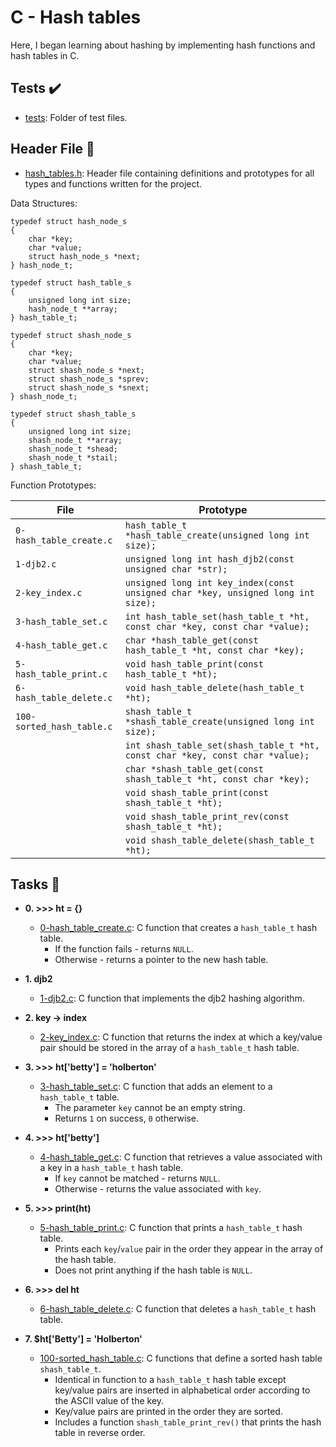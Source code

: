 # C - Hash tables
Here, I began learning about hashing by implementing hash functions and hash tables in C.

## Tests :heavy_check_mark:

* [tests](./tests): Folder of test files.

## Header File :file_folder:

* [hash_tables.h](./hash_tables.h): Header file containing definitions and prototypes for all types and functions written for the project.

Data Structures:
```
typedef struct hash_node_s
{
	char *key;
	char *value;
	struct hash_node_s *next;
} hash_node_t;

typedef struct hash_table_s
{
	unsigned long int size;
	hash_node_t **array;
} hash_table_t;

typedef struct shash_node_s
{
	char *key;
	char *value;
	struct shash_node_s *next;
	struct shash_node_s *sprev;
	struct shash_node_s *snext;
} shash_node_t;

typedef struct shash_table_s
{
	unsigned long int size;
	shash_node_t **array;
	shash_node_t *shead;
	shash_node_t *stail;
} shash_table_t;
```

Function Prototypes:

| File | Prototype |
| --- | --- |
| `0-hash_table_create.c` | `hash_table_t *hash_table_create(unsigned long int size);` |
| `1-djb2.c` | `unsigned long int hash_djb2(const unsigned char *str);` |
| `2-key_index.c` | `unsigned long int key_index(const unsigned char *key, unsigned long int size);` |
| `3-hash_table_set.c` | `int hash_table_set(hash_table_t *ht, const char *key, const char *value);` |
| `4-hash_table_get.c` | `char *hash_table_get(const hash_table_t *ht, const char *key);` |
| `5-hash_table_print.c` | `void hash_table_print(const hash_table_t *ht);` |
| `6-hash_table_delete.c` | `void hash_table_delete(hash_table_t *ht);` |
| `100-sorted_hash_table.c` | `shash_table_t *shash_table_create(unsigned long int size);` |
| | `int shash_table_set(shash_table_t *ht, const char *key, const char *value);` |
| | `char *shash_table_get(const shash_table_t *ht, const char *key);` |
| | `void shash_table_print(const shash_table_t *ht);` |
| | `void shash_table_print_rev(const shash_table_t *ht);` |
| | `void shash_table_delete(shash_table_t *ht);` |

## Tasks :page_with_curl:

* **0. >>> ht = {}**
  * [0-hash_table_create.c](./0-hash_table_create.c): C function that creates a `hash_table_t` hash table.
    * If the function fails - returns `NULL`.
    * Otherwise - returns a pointer to the new hash table.

* **1. djb2**
  * [1-djb2.c](./1-djb2.c): C function that implements the djb2 hashing algorithm.

* **2. key -> index**
  * [2-key_index.c](./2-key_index.c): C function that returns the index at which a key/value pair should be stored in the array of a `hash_table_t` hash table.

* **3. >>> ht['betty'] = 'holberton'**
  * [3-hash_table_set.c](./3-hash_table_set.c): C function that adds an element to a `hash_table_t` table.
    * The parameter `key` cannot be an empty string.
    * Returns `1` on success, `0` otherwise.

* **4. >>> ht['betty']**
  * [4-hash_table_get.c](./4-hash_table_get.c): C function that retrieves a value associated with a key in a `hash_table_t` hash table.
    * If `key` cannot be matched - returns `NULL`.
    * Otherwise - returns the value associated with `key`.

* **5. >>> print(ht)**
  * [5-hash_table_print.c](./5-hash_table_print.c): C function that prints a `hash_table_t` hash table.
    * Prints each `key`/`value` pair in the order they appear in the array of the hash table.
    * Does not print anything if the hash table is `NULL`.

* **6. >>> del ht**
  * [6-hash_table_delete.c](./6-hasb_table_delete.c): C function that deletes a `hash_table_t` hash table.

* **7. $ht['Betty'] = 'Holberton'**
  * [100-sorted_hash_table.c](./100-sorted_hash_table.c): C functions that define a sorted hash table `shash_table_t`.
    * Identical in function to a `hash_table_t` hash table except key/value pairs are inserted in alphabetical order according to the ASCII value of the key.
    * Key/value pairs are printed in the order they are sorted.
    * Includes a function `shash_table_print_rev()` that prints the hash table in reverse order.
